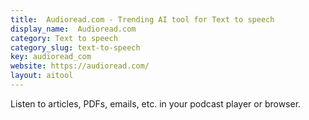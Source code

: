 ```yaml
---
title:  Audioread.com - Trending AI tool for Text to speech
display_name:  Audioread.com
category: Text to speech
category_slug: text-to-speech
key: audioread_com
website: https://audioread.com/
layout: aitool
---
```


Listen to articles, PDFs, emails, etc. in your podcast player or browser.
